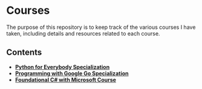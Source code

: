# Courses

The purpose of this repository is to keep track of the various courses I have taken, including details and resources related to each course.

## Contents

- **[Python for Everybody Specialization](https://www.coursera.org/specializations/python#courses)**
- **[Programming with Google Go Specialization](https://www.coursera.org/specializations/google-golang)**
- **[Foundational C# with Microsoft Course](https://www.freecodecamp.org/learn/foundational-c-sharp-with-microsoft/)**
